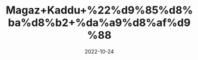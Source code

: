 ---
title: 'Magaz+Kaddu+%22%d9%85%d8%ba%d8%b2+%da%a9%d8%af%d9%88'
date: '2022-10-24' 
metatag: '' 
inventory: '0' 
draft: false 
# meta description 
shortDescripton: 'Unshelled+Dried+Pumpkin+Seeds%22+Consumption+of+this+pumpkin+seed+can+improve+metabolism%2c+increase+antioxidant+activity%2c+reduce+blood+pressure%2c+and+bad+cholesterol+in+the+body.+Additionally%2c+it+can+also+treat+and+prevent+ailments+such+as+osteoporosis%2c+prostate+cancer%2c+kidney+stones%2c+and+insomnia.'
description: 'Food+Product'
longdescription: ''
featured: True
# product Price
price: '150.0'
# Product Short Description
shortDescription: 'Unshelled+Dried+Pumpkin+Seeds%22+Consumption+of+this+pumpkin+seed+can+improve+metabolism%2c+increase+antioxidant+activity%2c+reduce+blood+pressure%2c+and+bad+cholesterol+in+the+body.+Additionally%2c+it+can+also+treat+and+prevent+ailments+such+as+osteoporosis%2c+prostate+cancer%2c+kidney+stones%2c+and+insomnia.'
productID: '10F4E0D3-072D-ED11-9968-005056B3A416'
type: 'products'
category: 'Food+Product' 
thumnailproduct: 'https://eraconnect.blob.core.windows.net/product-images/aminsaddiquidawakhana/10F4E0D3-072D-ED11-9968-005056B3A416.webp' 
images:
  - image: 'https://eraconnect.blob.core.windows.net/product-images/aminsaddiquidawakhana/10F4E0D3-072D-ED11-9968-005056B3A416.webp'  
Variants:
---